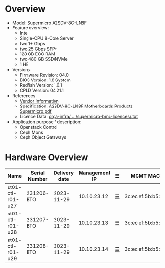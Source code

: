 
# Overview

* Model: Supermicro A2SDV-8C-LN8F
* Feature overview:
  * Intel
  * Single-CPU 8-Core Server
  * two 1+ Gbps 
  * two 25 Gbps SFP+
  * 128 GB ECC RAM
  * two 480 GB SSD/NVMe
  * 1 HE
* Versions
  * Firmware Revision: 04.0
  * BIOS Version: 1.8	System
  * Redfish Version: 1.0.1
  * CPLD Version: 04.21.1
* References
  * [Vendor Information](https://www.supermicro.com/de/products/motherboard/a2sdv-8c-ln8f)
  * Specification: [A2SDV-8C-LN8F Motherboards Products Supermicro.pdf](https://github.com/SCS-Private/orga-infra/blob/main/scs-system-landscape/spec_sheets/servers//A2SDV-8C-LN8F_Motherboards_Products_Supermicro.pdf)
  * Licence Data: [orga-infra/ .. /supermicro-bmc-licences/<mac-adress>.txt](https://github.com/SCS-Private/orga-infra/tree/main/scs-system-landscape/supermicro-bmc-licences/)
* Application purpose / description:
  * Openstack Control
  * Ceph Mons
  * Ceph Object Gateways

# Hardware Overview


| Name             | Serial Number | Delivery date | Management IP  | ☰                        | MGMT MAC          | Comments                        |
|------------------|---------------|---------------|----------------|--------------------------|-------------------|---------------------------------|
| st01-ctl-r01-u27 | 231206-BTO    | 2023-11-29    | 10.10.23.12    | [☰](https://10.10.23.12) | 3c:ec:ef:5b:b5:b9 |                                 |
| st01-ctl-r01-u28 | 231207-BTO    | 2023-11-29    | 10.10.23.13    | [☰](https://10.10.23.13) | 3c:ec:ef:5b:b5:bf |                                 |
| st01-ctl-r01-u29 | 231208-BTO    | 2023-11-29    | 10.10.23.14    | [☰](https://10.10.23.14) | 3c:ec:ef:5b:b5:bb |                                 |

